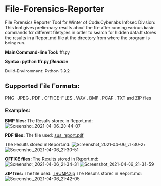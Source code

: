 # File-Forensics-Reporter

File Forensics Reporter Tool for Winter of Code:Cyberlabs Infosec Division:
This tool gives preliminary results about the file after running various basic commands for different filetypes in order to search for hidden data.It stores the results in a Report.md file at the directory from where the program is being run.

**Main Command-line Tool:** ffr.py

**Syntax: python ffr.py _filename_**
  
Build-Environment: Python 3.9.2

## Supported File Formats:
PNG , JPEG , PDF , OFFICE-FILES , WAV , BMP , PCAP , TXT and ZIP files

### Examples:

**BMP files:**
The Results stored in Report.md:
![Screenshot_2021-04-06_20-44-07](https://user-images.githubusercontent.com/76784729/113737399-a0a4d400-971b-11eb-8731-c8c3072ddebb.png)

**PDF files:**
The file used:
[sus_report.pdf](https://github.com/AnantarupaRoy/File-Forensics-Reporter/files/6265870/sus_report.pdf)

The Results stored in Report.md:
![Screenshot_2021-04-06_21-30-27](https://user-images.githubusercontent.com/76784729/113741697-8a991280-971f-11eb-8704-4c2c96fff756.png)
![Screenshot_2021-04-06_21-30-51](https://user-images.githubusercontent.com/76784729/113741713-8e2c9980-971f-11eb-8fd6-8b67e5a16948.png)

**OFFICE files:**
The Results stored in Report.md:
![Screenshot_2021-04-06_21-34-31](https://user-images.githubusercontent.com/76784729/113742223-03986a00-9720-11eb-86ba-d91b8aaddeb8.png)
![Screenshot_2021-04-06_21-34-59](https://user-images.githubusercontent.com/76784729/113742230-05622d80-9720-11eb-8983-2d71da06b700.png)

**ZIP files:**
The file used:
[TRUMP.zip](https://github.com/AnantarupaRoy/File-Forensics-Reporter/files/6266047/TRUMP.zip)
The Results stored in Report.md:
![Screenshot_2021-04-06_21-42-05](https://user-images.githubusercontent.com/76784729/113743990-e5336e00-9721-11eb-9274-d02a0ccdf303.png)

